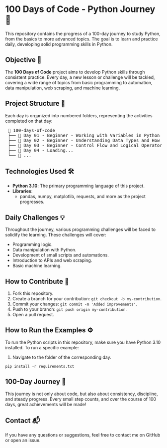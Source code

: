 <h1>100 Days of Code - Python Journey 🐍</h1> <p>This repository contains the progress of a 100-day journey to study Python, from the basics to more advanced topics. The goal is to learn and practice daily, developing solid programming skills in Python.</p> <h2>Objective 📌</h2> <p>The <strong>100 Days of Code</strong> project aims to develop Python skills through consistent practice. Every day, a new lesson or challenge will be tackled, covering a wide range of topics from basic programming to automation, data manipulation, web scraping, and machine learning.</p> <h2>Project Structure 📂</h2> <p>Each day is organized into numbered folders, representing the activities completed on that day:</p> <pre> 📂 100-days-of-code
 ├── 📁 Day 01 - Beginner - Working with Variables in Python to Manage Data
 ├── 📁 Day 02 - Beginner - Understanding Data Types and How to Manipulate Strings
 ├── 📁 Day 03 - Beginner - Control Flow and Logical Operators
 ├── 📁 Day 04 - Loading...
 └── 📁 ...</pre> 
 
 <h2>Technologies Used 🛠️</h2> <ul> <li><strong>Python 3.10</strong>: The primary programming language of this project.</li> <li><strong>Libraries</strong>: <ul> <li>pandas, numpy, matplotlib, requests, and more as the project progresses.</li> </ul> </li> </ul> <h2>Daily Challenges 💡</h2> <p>Throughout the journey, various programming challenges will be faced to solidify the learning. These challenges will cover:</p> <ul> <li>Programming logic.</li> <li>Data manipulation with Python.</li> <li>Development of small scripts and automations.</li> <li>Introduction to APIs and web scraping.</li> <li>Basic machine learning.</li> </ul> <h2>How to Contribute 🤝</h2> <ol> <li>Fork this repository.</li> <li>Create a branch for your contribution: <code>git checkout -b my-contribution</code>.</li> <li>Commit your changes: <code>git commit -m 'Added improvements'</code>.</li> <li>Push to your branch: <code>git push origin my-contribution</code>.</li> <li>Open a pull request.</li> </ol> <h2>How to Run the Examples ⚙️</h2> <p>To run the Python scripts in this repository, make sure you have Python 3.10 installed. To run a specific example:</p> <ol> <li>Navigate to the folder of the corresponding day.</li> </ol> <pre><code>pip install -r requirements.txt</code></pre> <h2>100-Day Journey 💪</h2> <p>This journey is not only about code, but also about consistency, discipline, and steady progress. Every small step counts, and over the course of 100 days, great achievements will be made!</p> <h2>Contact 📬</h2> <p>If you have any questions or suggestions, feel free to contact me on GitHub or open an issue.</p>
